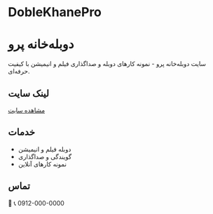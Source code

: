 # DobleKhanePro
# دوبله‌خانه پرو

سایت دوبله‌خانه پرو - نمونه کارهای دوبله و صداگذاری فیلم و انیمیشن با کیفیت حرفه‌ای.

## لینک سایت
[مشاهده سایت](https://abolfazlA8.github.io/doblekhanepro/)

## خدمات
- دوبله فیلم و انیمیشن
- گویندگی و صداگذاری
- نمونه کارهای آنلاین

## تماس
📩
📞 0912-000-0000
